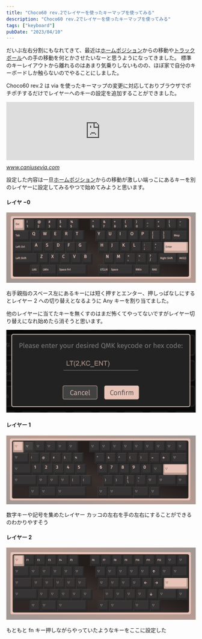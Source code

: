 ```yaml
---
title: "Choco60 rev.2でレイヤーを使ったキーマップを使ってみる"
description: "Choco60 rev.2でレイヤーを使ったキーマップを使ってみる"
tags: ["keyboard"]
pubDate: "2023/04/10"
---
```


だいぶ左右分割にもなれてきて、最近は[ホームポジション](https://d.hatena.ne.jp/keyword/%A5%DB%A1%BC%A5%E0%A5%DD%A5%B8%A5%B7%A5%E7%A5%F3)からの移動や[トラックボール](https://d.hatena.ne.jp/keyword/%A5%C8%A5%E9%A5%C3%A5%AF%A5%DC%A1%BC%A5%EB)への手の移動を何とかさせたいなーと思うようになってきました。
標準のキーレイアウトから離れるのはあまり気乗りしないものの、ほぼ家で自分のキーボードしか触らないのでやることにしました。

Choco60 rev.2 は via を使ったキーマップの変更に対応しておりブラウザでポチポチするだけでレイヤーへのキーの設定を追加することができました。

<iframe src="https://hatenablog-parts.com/embed?url=https%3A%2F%2Fwww.caniusevia.com%2F" title="VIA | VIA" class="embed-card embed-webcard" scrolling="no" frameborder="0" style="display: block; width: 100%; height: 155px; max-width: 500px; margin: 10px 0px;" loading="lazy"></iframe>
<cite class="hatena-citation"><a href="https://www.caniusevia.com/">www.caniusevia.com</a></cite>

設定した内容は一旦[ホームポジション](https://d.hatena.ne.jp/keyword/%A5%DB%A1%BC%A5%E0%A5%DD%A5%B8%A5%B7%A5%E7%A5%F3)からの移動が激しい端っこにあるキーを別のレイヤーに設定してみるやつで始めてみようと思います。

#### レイヤ −0

<span itemscope="" itemtype="http://schema.org/Photograph">![](../../assets/2023/layer-keymap/20230410004517.png)</span>

右手親指のスベース左にあるキーには短く押すとエンター、押しっぱなしにするとレイヤー 2 への切り替えとなるように Any キーを割り当てました。

他のレイヤーに当てたキーを無くすのはまだ怖くてやってないですがレイヤー切り替えになれ始めたら消そうと思います。

<span itemscope="" itemtype="http://schema.org/Photograph">![](../../assets/2023/layer-keymap/20230410004953.png)</span>

#### レイヤー 1

<span itemscope="" itemtype="http://schema.org/Photograph">![](../../assets/2023/layer-keymap/20230410004520.png)</span>

数字キーや記号を集めたレイヤー
カッコの左右を手の左右にすることができるのわかりやすそう

#### レイヤー 2

<span itemscope="" itemtype="http://schema.org/Photograph">![](../../assets/2023/layer-keymap/20230410005138.png)</span>

もともと fn キー押しながらやっていたようなキーをここに設定した
